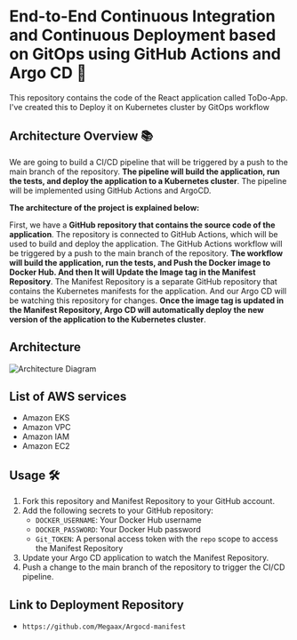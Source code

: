 # End-to-End Continuous Integration and Continuous Deployment based on GitOps using GitHub Actions and Argo CD 🚀

This repository contains the code of the React application called ToDo-App. I've created this to Deploy it on Kubernetes cluster by GitOps workflow

## Architecture Overview 📚

We are going to build a CI/CD pipeline that will be triggered by a push to the main branch of the repository. **The pipeline will build the application, run the tests, and deploy the application to a Kubernetes cluster**. The pipeline will be implemented using GitHub Actions and ArgoCD.

**The architecture of the project is explained below:**

First, we have a **GitHub repository that contains the source code of the application**. The repository is connected to GitHub Actions, which will be used to build and deploy the application. The GitHub Actions workflow will be triggered by a push to the main branch of the repository. **The workflow will build the application, run the tests, and Push the Docker image to Docker Hub. And then It will Update the Image tag in the Manifest Repository**. The Manifest Repository is a separate GitHub repository that contains the Kubernetes manifests for the application. And our Argo CD will be watching this repository for changes. **Once the image tag is updated in the Manifest Repository, Argo CD will automatically deploy the new version of the application to the Kubernetes cluster**.

## Architecture
![Architecture Diagram](https://miro.medium.com/v2/resize:fit:1400/format:webp/1*4c7Sh3uq-myCRQ16bs0ktg.png)

## List of AWS services
- Amazon EKS 
- Amazon VPC
- Amazon  IAM
- Amazon EC2

## Usage 🛠️

1. Fork this repository and Manifest Repository to your GitHub account.
2. Add the following secrets to your GitHub repository:
   - `DOCKER_USERNAME`: Your Docker Hub username
   - `DOCKER_PASSWORD`: Your Docker Hub password
   - `Git_TOKEN`: A personal access token with the `repo` scope to access the Manifest Repository
3. Update your Argo CD application to watch the Manifest Repository.
4. Push a change to the main branch of the repository to trigger the CI/CD pipeline.

## Link to Deployment Repository 
- ```https://github.com/Megaax/Argocd-manifest```